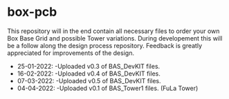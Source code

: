 # box-pcb
This repository will in the end contain all necessary files to order your own Box Base Grid and possible Tower variations.
During developement this will be a follow along the design process repository.
Feedback is greatly appreciated for improvements of the design.

- 25-01-2022: -Uploaded v0.3 of BAS_DevKIT files.
- 16-02-2022: -Uploaded v0.4 of BAS_DevKIT files.
- 07-03-2022: -Uploaded v0.5 of BAS_DevKIT files.
- 04-04-2022: -Uploaded v0.1 of BAS_Tower1 files. (FuLa Tower)
